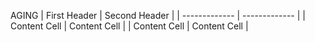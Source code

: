 AGING 
| First Header  | Second Header |
| ------------- | ------------- |
| Content Cell  | Content Cell  |
| Content Cell  | Content Cell  |
